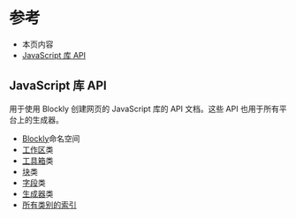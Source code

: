 # 参考

- 本页内容
- [JavaScript 库 API](https://developers.google.com/blockly/reference/overview#javascript_library_apis)

## JavaScript 库 API

用于使用 Blockly 创建网页的 JavaScript 库的 API 文档。这些 API 也用于所有平台上的生成器。

- [Blockly](https://developers.google.com/blockly/reference/js/Blockly)命名空间
- [工作区](https://developers.google.com/blockly/reference/js/Blockly.Workspace)类
- [工具箱](https://developers.google.com/blockly/reference/js/Blockly.Toolbox)类
- [块](https://developers.google.com/blockly/reference/js/Blockly.Block)类
- [字段](https://developers.google.com/blockly/reference/js/Blockly.Field)类
- [生成器](https://developers.google.com/blockly/reference/js/Blockly.Generator)类
- [所有类别的索引](https://developers.google.com/blockly/reference/js)
